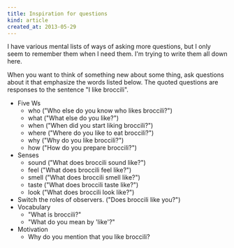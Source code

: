 ```yaml
---
title: Inspiration for questions
kind: article
created_at: 2013-05-29
---
```


I have various mental lists of ways of asking more questions, but I only seem
to remember them when I need them. I'm trying to write them all down here.

When you want to think of something new about some thing, ask questions about
it that emphasize the words listed below. The quoted questions are responses
to the sentence "I like broccili".

* Five Ws
  * who ("Who else do you know who likes broccili?")
  * what ("What else do you like?")
  * when ("When did you start liking broccili?")
  * where ("Where do you like to eat broccili?")
  * why ("Why do you like broccili?")
  * how ("How do you prepare broccili?")
* Senses
  * sound ("What does broccili sound like?")
  * feel ("What does broccili feel like?")
  * smell ("What does broccili smell like?")
  * taste ("What does broccili taste like?")
  * look ("What does broccili look like?")
* Switch the roles of observers. ("Does broccili like you?")
* Vocabulary
  * "What is broccili?"
  * "What do you mean by 'like'?"
* Motivation
  * Why do you mention that you like broccili?
